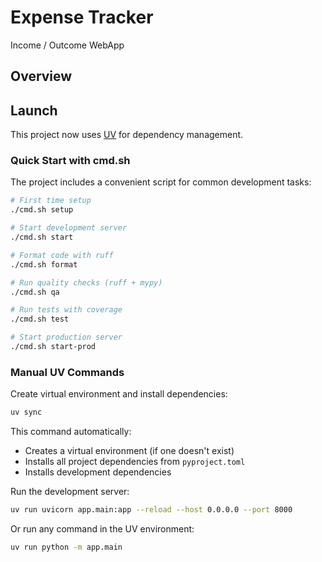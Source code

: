 # Expense Tracker
Income / Outcome WebApp

## Overview



## Launch

This project now uses [UV](https://docs.astral.sh/uv/) for dependency management.

### Quick Start with cmd.sh

The project includes a convenient script for common development tasks:

```bash
# First time setup
./cmd.sh setup

# Start development server
./cmd.sh start

# Format code with ruff
./cmd.sh format

# Run quality checks (ruff + mypy)
./cmd.sh qa

# Run tests with coverage
./cmd.sh test

# Start production server
./cmd.sh start-prod
```

### Manual UV Commands

Create virtual environment and install dependencies:

```bash
uv sync
```

This command automatically:
- Creates a virtual environment (if one doesn't exist)
- Installs all project dependencies from `pyproject.toml`
- Installs development dependencies

Run the development server:

```bash
uv run uvicorn app.main:app --reload --host 0.0.0.0 --port 8000
```

Or run any command in the UV environment:

```bash
uv run python -m app.main
```
